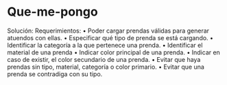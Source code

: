 # Que-me-pongo
Solución:
Requerimientos:
•	Poder cargar  prendas válidas para generar atuendos con ellas.
•	Especificar qué tipo de prenda se está cargando.
•	Identificar la categoría a la que pertenece una prenda.
•	Identificar el material de una prenda
•	Indicar color principal de una prenda.
•	Indicar en caso de existir, el color secundario de una prenda.
•	Evitar que haya prendas sin tipo, material, categoría o color primario.
•	Evitar que una prenda se contradiga con su tipo.
